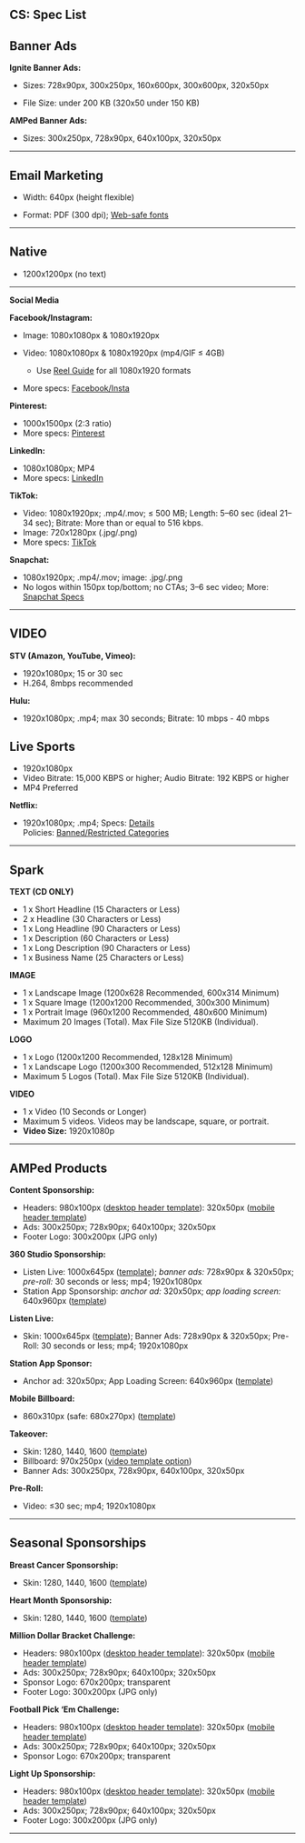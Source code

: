 ## **CS: Spec List**

## **Banner Ads**

**Ignite Banner Ads:**

* Sizes: 728x90px, 300x250px, 160x600px, 300x600px, 320x50px

* File Size: under 200 KB (320x50 under 150 KB)

**AMPed Banner Ads:**

* Sizes: 300x250px, 728x90px, 640x100px, 320x50px

---

## **Email Marketing**

* Width: 640px (height flexible)

* Format: PDF (300 dpi); [Web-safe fonts](https://knowledgebase.constantcontact.com/articles/knowledgebase/5877-web-safe-font-selections-in-campaign-emails?lang=en_US)

---

## **Native**

* 1200x1200px (no text)

---

**Social Media**

**Facebook/Instagram:**

* Image: 1080x1080px & 1080x1920px

* Video: 1080x1080px & 1080x1920px (mp4/GIF ≤ 4GB)  
  * Use [Reel Guide](https://www.facebook.com/business/help/980593475366490?id=1240182842783684) for all 1080x1920 formats  
* More specs: [Facebook/Insta](https://www.facebook.com/business/ads-guide)

**Pinterest:**

* 1000x1500px (2:3 ratio)  
* More specs: [Pinterest](https://help.pinterest.com/en/business/article/pinterest-product-specs)

**LinkedIn:**

* 1080x1080px; MP4  
* More specs: [LinkedIn](https://business.linkedin.com/marketing-solutions/cx/21/11/ads-guide?trk=sem_lms_gaw&src=go-pa&veh=LMS-S_NAMER_US_High_EN-US_SEM_SEM_GoogleAds_NA_ALL_NA_NA_Core_SelfServeLP_Specs_Brand_Exact_538787031280__linkedin%20ad%20specs_c__aud-925775953436:kwd-102774020418_14254516730&mcid=6833116242744877113&cname=LMS-S_NAMER_US_High_EN-US_SEM_SEM_GoogleAds_NA_ALL_NA_NA_Core_SelfServeLP_Specs_Brand_Exact&camid=14254516730&asid=123123698102&targetid=aud-925775953436:kwd-102774020418&crid=538787031280&placement=&dev=c&ends=1&gclid=Cj0KCQiAnaeNBhCUARIsABEee8V8fZy5Q1ptGiA5W2uAeU0srkszC1yrnP9fglpr521FkmD-SdBxZbwaAmtmEALw_wcB&gclsrc=aw.ds) 

**TikTok:**

* Video: 1080x1920px; .mp4/.mov; ≤ 500 MB; Length: 5–60 sec (ideal 21–34 sec); Bitrate: More than or equal to 516 kbps.  
* Image: 720x1280px (.jpg/.png)  
* More specs: [TikTok](https://ads.tiktok.com/help/article?aid=9629)

**Snapchat:**

* 1080x1920px; .mp4/.mov; image: .jpg/.png   
* No logos within 150px top/bottom; no CTAs; 3–6 sec video; More: [Snapchat Specs](https://www.dropbox.com/scl/fi/mjnpj7jf6uohw724a60dy/Snapchat-Creative-Specifications.docx?dl=0&rlkey=6p62saptukrqjzmav3a93jnc8)

---

## **VIDEO**

**STV (Amazon, YouTube, Vimeo):**

* 1920x1080px; 15 or 30 sec  
* H.264, 8mbps recommended

**Hulu:**

* 1920x1080px; .mp4; max 30 seconds; Bitrate: 10 mbps \- 40 mbps

## **Live Sports**

* 1920x1080px  
* Video Bitrate: 15,000 KBPS or higher; Audio Bitrate: 192 KBPS or higher   
* MP4 Preferred

**Netflix:**

* 1920x1080px; .mp4; Specs: [Details](https://ibb.co/2Y3H7Tg)  
  Policies: [Banned/Restricted Categories](https://help.netflix.com/legal/ads-policy)

---

## **Spark**

**TEXT (CD ONLY)** 

* 1 x Short Headline (15 Characters or Less)   
* 2 x Headline (30 Characters or Less)   
* 1 x Long Headline (90 Characters or Less)   
* 1 x Description (60 Characters or Less)   
* 1 x Long Description (90 Characters or Less)   
* 1 x Business Name (25 Characters or Less)   
   

**IMAGE** 

* 1 x Landscape Image (1200x628 Recommended, 600x314 Minimum)   
* 1 x Square Image (1200x1200 Recommended, 300x300 Minimum)   
* 1 x Portrait Image (960x1200 Recommended, 480x600 Minimum)   
* Maximum 20 Images (Total). Max File Size 5120KB (Individual).


**LOGO** 

* 1 x Logo (1200x1200 Recommended, 128x128 Minimum)   
* 1 x Landscape Logo (1200x300 Recommended, 512x128 Minimum)   
* Maximum 5 Logos (Total). Max File Size 5120KB (Individual).


**VIDEO** 

* 1 x Video (10 Seconds or Longer)   
* Maximum 5 videos. Videos may be landscape, square, or portrait.   
* **Video Size:** 1920x1080p

---

## 

## **AMPed Products** 

**Content Sponsorship:** 

* Headers: 980x100px ([desktop header template](https://www.dropbox.com/scl/fo/h9hxvkfrliuwn648annra/h?dl=0&rlkey=yzye4pv1j0vodj9wubjvmussk\))): 320x50px ([mobile header template](https://www.dropbox.com/scl/fo/h9hxvkfrliuwn648annra/h?dl=0&rlkey=yzye4pv1j0vodj9wubjvmussk))  
* Ads: 300x250px; 728x90px; 640x100px; 320x50px  
* Footer Logo: 300x200px (JPG only) 

**360 Studio Sponsorship:** 

* Listen Live: 1000x645px ([template](https://www.dropbox.com/scl/fo/w93akd1tg20e52iqlv128/h?dl=0&rlkey=m541djlxjiaoffbknhww315gf)); *banner ads:* 728x90px & 320x50px; *pre-roll:* 30 seconds or less; mp4; 1920x1080px  
* Station App Sponsorship: *anchor ad:* 320x50px; *app loading screen:* 640x960px ([template](https://www.dropbox.com/s/0aipnpmiv5mrkrz/branded-app-sponsor-template.psd?dl=0))

**Listen Live:**

* Skin: 1000x645px ([template](https://www.dropbox.com/scl/fo/w93akd1tg20e52iqlv128/h?dl=0&rlkey=m541djlxjiaoffbknhww315gf)); Banner Ads: 728x90px & 320x50px; Pre-Roll: 30 seconds or less; mp4; 1920x1080px

**Station App Sponsor:**

* Anchor ad: 320x50px; App Loading Screen: 640x960px ([template](https://www.dropbox.com/s/0aipnpmiv5mrkrz/branded-app-sponsor-template.psd?dl=0))

**Mobile Billboard:**

* 860x310px (safe: 680x270px) ([template](https://www.dropbox.com/s/ipry6z5ao5m0jwe/__mobile-billboard.psd?dl=0))

**Takeover:**

* Skin: 1280, 1440, 1600 ([template](https://tinyurl.com/3x4utmbd))  
* Billboard: 970x250px ([video template option](http://tinyurl.com/y3ms84fy))  
* Banner Ads: 300x250px, 728x90px, 640x100px, 320x50px

**Pre-Roll:**

* Video: ≤30 sec; mp4; 1920x1080px

---

## 

## 

## **Seasonal Sponsorships**

**Breast Cancer Sponsorship:** 

* Skin: 1280, 1440, 1600 ([template](https://www.dropbox.com/scl/fo/54izs5yqryhpl63g10g9t/h?dl=0&rlkey=ak73tfcpz6nkkfu922f7q3ll3))

**Heart Month Sponsorship:** 

* Skin: 1280, 1440, 1600 ([template](https://www.dropbox.com/sh/sgv7sb6wvleq6me/AAC7lLO005qtsQlaYs5DesCLa?dl=0))

**Million Dollar Bracket Challenge:** 

* Headers: 980x100px ([desktop header template](https://www.dropbox.com/s/vgh2dbb6vs106su/header_980x100.psd?dl=0)): 320x50px ([mobile header template](https://www.dropbox.com/s/08j0jzku1wkhvzf/header_630x100.psd?dl=0))  
* Ads: 300x250px; 728x90px; 640x100px; 320x50px  
* Sponsor Logo: 670x200px; transparent  
* Footer Logo: 300x200px (JPG only) 

**Football Pick ‘Em Challenge:** 

* Headers: 980x100px ([desktop header template](https://www.dropbox.com/s/0pe39em4szlqsm9/LightUp_header_980x100.psd?dl=0)): 320x50px ([mobile header template](https://www.dropbox.com/s/wn5xz29n3yq8h0x/LightUp_header_320x50.psd?dl=0))  
* Ads: 300x250px; 728x90px; 640x100px; 320x50px  
* Sponsor Logo: 670x200px; transparent

**Light Up Sponsorship:** 

* Headers: 980x100px ([desktop header template](https://www.dropbox.com/s/vgh2dbb6vs106su/header_980x100.psd?dl=0)): 320x50px ([mobile header template](https://www.dropbox.com/s/08j0jzku1wkhvzf/header_630x100.psd?dl=0))  
* Ads: 300x250px; 728x90px; 640x100px; 320x50px  
* Footer Logo: 300x200px (JPG only) 

---

